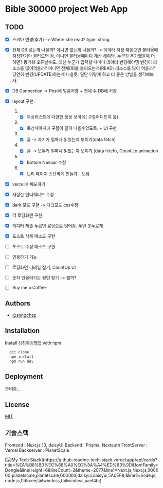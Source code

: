 # Bible 30000 project Web App

## TODO

- [x] 스키마 변경(추가) -> Where she read? type: string
- [x] 전체 DB 넣는게 나을까? 아니면 없는게 나을까? -> 데이타 저장 해놓으면 불러올때 저장한거만 불러오면 됨. 아니면 불러올떄마다 계산 해야댐. 누군가 추가했을때 더하면? 동기화 오류날수도. 대신 누군가 입력할 때마다 데이터 변경해야댐 변경이 리소스를 많이먹을까? 아니면 전체DB를 불러오는게(READ) 리소스를 많이 먹을까? 당연히 변경(UPDATE)하는게 나을듯. 일단 이렇게 하고 더 좋은 방법을 생각해보자.
- [x] DB Connection -> Post에 말씀저장 + 전체 수 DB에 저장
- [x] layout 구현.
  1. - [x] 묵상리스트에 다양한 정보 보이게( 구절어디인지 등)
  2. - [x] 묵상페이지에 구절이 같이 나올수있도록. + UI 구현
  3. - [x] 홈 -> 자기가 얼마나 읽었는지 보이기(data fetch)
  4. - [x] 홈 -> 모두가 얼마나 읽었는지 보이기.(data fetch), CountUp animation
  5. - [x] Bottom Navbar 수정
  6. - [x] 트리 페이지 간단하게 만들기 - 보류
- [x] vercel에 배포하기
- [x] 자잘한 인터랙티브 수정
- [x] dark 모드 구현 -> 다크모드 css수정
- [x] 각 로딩화면 구현
- [x] 에디터 제출 누르면 로딩으로 넘어감. 두번 못누르게
- [x] 포스트 삭제 메소드 구현
- [ ] 포스트 수정 메소드 구현
- [ ] 인용하기 기능

- [ ] 로딩화면 디테일 잡기, CountUp UI
- [ ] 숫자 안올라가는 원인 찾기 -> 뭘까?
- [ ] Buy me a Coffee

## Authors

- [@songchez](https://github.com/songchez)

## Installation

Install 성경묵상웹앱 with npm

```bash
  git clone
  npm install
  npm run dev
```

## Deployment

준비중...

## License

[MIT](https://choosealicense.com/licenses/mit/)

## 기술스택

Frontend : Next.js 13, daisyUI
Backend : Prisma, Nextauth
FrontServer : Vercel
Backserver : PlanetScale

[![My Tech Stack](https://github-readme-tech-stack.vercel.app/api/cards?title=%EA%B8%B0%EC%88%A0%EC%8A%A4%ED%83%9D&fontFamily=Dongle&lineHeight=6&lineCount=2&theme=2077&line1=Next.js,Next.js,000000;planetscale,planetscale,000000;daisyui,daisyui,5A0EF8;&line2=node.js,node.js,0d5cee;tailwindcss,tailwindcss,aaef4b;)](https://github-readme-tech-stack.vercel.app/api/cards?title=%EA%B8%B0%EC%88%A0%EC%8A%A4%ED%83%9D&fontFamily=Dongle&lineHeight=6&lineCount=2&theme=2077&line1=Next.js,Next.js,000000;planetscale,planetscale,000000;daisyui,daisyui,5A0EF8;&line2=node.js,node.js,0d5cee;tailwindcss,tailwindcss,aaef4b;)
